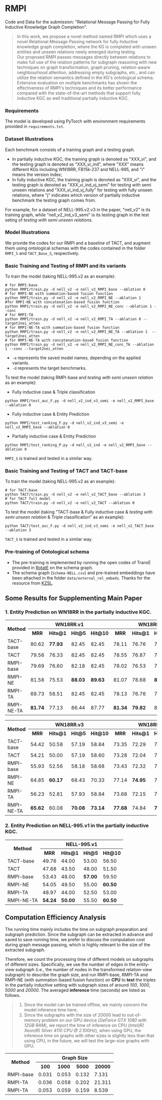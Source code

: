 # RMPI

Code and Data for the submission: "Relational Message Passing for Fully Inductive Knowledge Graph Completion".

> In this work, we propose a novel method named RMPI which uses a novel *R*elational *M*essage *P*assing network for fully *I*nductive knowledge graph completion, where the KG is completed with unseen entities and unseen relations newly emerged during testing.
<br>Our proposed RMPI passes messages directly between relations to make full use of the relation patterns for subgraph reasoning with new techniques on graph transformation, graph pruning, relation-aware neighbourhood attention, addressing empty subgraphs, etc., and can utilize the relation semantics defined in the KG's ontological schema.
<br>Extensive evaluation on multiple benchmarks has shown the effectiveness of RMPI's techniques and its better performance compared with the state-of-the-art methods that support fully inductive KGC as well traditional partially inductive KGC.


### Requirements
The model is developed using PyTorch with environment requirements provided in `requirements.txt`.


### Dataset Illustrations
Each benchmark consists of a training graph and a testing graph.
- In partially inductive KGC, the training graph is denoted as "XXX_vi", and the testing graph is denoted as "XXX_vi_ind", where "XXX" means different KGs including WN18RR, FB15k-237 and NELL-995, and "i" means the version index;
- In fully inductive KGC, the training graph is denoted as "XXX_vi", and the testing graph is denoted as "XXX_vi_ind_vj_semi" for testing with semi unseen relations and "XXX_vi_ind_vj_fully" for testing with fully unseen relations, where "j" indicates which version of partially inductive benchmark the testing graph comes from.


For example, for a dataset of NELL-995.v2.v3 in the paper, "nell_v2" is its training graph, while "nell_v2_ind_v3_semi" is its testing graph in the test seting of *testing with semi unseen relations*.

### Model Illustrations
We provide the codes for our RMPI and a baseline of TACT, and augment them using ontological schemas with the codes contained in the folder `RMPI_S` and `TACT_Base_S`, respectively.


### Basic Training and Testing of RMPI and its variants

To train the model (taking NELL-995.v2 as an example):
```
# for RMPI-base
python RMPI/train.py -d nell_v2 -e nell_v2_RMPI_base --ablation 0
# for RMPI-NE with summation-based fusion function
python RMPI/train.py -d nell_v2 -e nell_v2_RMPI_NE --ablation 1
#for RMPI-NE with concatenation-based fusion function
python RMPI/train.py -d nell_v2 -e nell_v2_RMPI_NE_conc --ablation 1 --conc
# for RMPI-TA
python RMPI/train.py -d nell_v2 -e nell_v2_RMPI_TA --ablation 0 --target2nei_atten
# for RMPI-NE-TA with summation-based fusion function
python RMPI/train.py -d nell_v2 -e nell_v2_RMPI_NE_TA --ablation 1  --target2nei_atten
# for RMPI-NE-TA with concatenation-based fusion function
python RMPI/train.py -d nell_v2 -e nell_v2_RMPI_NE_conc_TA --ablation 1 --conc --target2nei_atten
```
- `-e` represents the saved model names, depending on the applied variants.
- `-d` represents the target benchmarks.

To test the model (taking RMPI-base and *testing with semi unseen relation* as an example):
- Fully inductive case & Triple classification
```
python RMPI/test_auc_F.py -d nell_v2_ind_v3_semi -e nell_v2_RMPI_base --ablation 0
```
- Fully inductive case & Entity Prediction
```
python RMPI/test_ranking_F.py -d nell_v2_ind_v3_semi -e nell_v2_RMPI_base --ablation 0
```
- Partially inductive case & Entity Prediction
```
python RMPI/test_ranking_P.py -d nell_v2_ind -e nell_v2_RMPI_base --ablation 0
```

`RMPI_S` is trained and tested in a similar way.


### Basic Training and Testing of TACT and TACT-base

To train the model (taking NELL-995.v2 as an example):
```
# for TACT-base
python TACT/train.py -d nell_v2 -e nell_v2_TACT_base --ablation 3
# for TACT full model
python TACT/train.py -d nell_v2 -e nell_v2_TACT --ablation 0
```

To test the model (taking "TACT-base & Fully inductive case & *testing with semi unseen relation* & Triple classification" as an example):
```
python TACT/test_auc_F.py -d nell_v2_ind_v3_semi -e nell_v2_TACT_base --ablation 3
```

`TACT_S` is trained and tested in a similar way.


### Pre-training of Ontological schema
- The pre-training is implemented by running the open codes of TransE provided in [RotatE](https://github.com/DeepGraphLearning/KnowledgeGraphEmbedding) on the schema graph.
- The schema graph (`Schema-NELL.csv`) and pre-trained embeddings have been attached in the folder `data/external_rel_embeds`. Thanks for the resource from [KZSL](https://github.com/China-UK-ZSL/Resources_for_KZSL).

## Some Results for Supplementing Main Paper
### 1. Entity Prediction on WN18RR in the partially inductive KGC.


<table>
    <tr>  
        <th rowspan="2">Method</th><th colspan="4">WN18RR.v1</th><th colspan="4">WN18RR.v2</th>
    </tr>
    <tr>  
       <th>MRR</th><th>Hits@1</th><th>Hit@5</th><th>Hit@10</th><th>MRR</th><th>Hits@1</th><th>Hit@5</th><th>Hit@10</th>
    </tr>
    <tr>
        <td>TACT-base</td><td>80.62</td><td><strong>77.93</strong></td><td>82.45</td><td>82.45</td><td>78.11</td><td>76.76</td><td>78.68</td><td>78.68</td>
    </tr>
    <tr>
        <td>TACT</td><td>79.56</td><td>76.33</td><td>82.45</td><td>82.45</td><td>78.55</td><td>76.87</td><td>78.68</td><td>78.68</td>
    </tr>
    <tr>
        <td>RMPI-base</td><td>79.69</td><td>76.60</td><td>82.18</td><td>82.45</td><td>78.02</td><td>76.53</td><td>78.68</td><td>78.68</td>
    </tr>
    <tr>
        <td>RMPI-NE</td><td>81.58</td><td>75.53</td><td><strong>88.03</strong></td><td><strong>89.63</strong></td><td>81.07</td><td>78.68</td><td><strong>82.31</strong></td><td><strong>83.22</strong></td>
    </tr>
    <tr>
        <td>RMPI-TA</td><td>69.73</td><td>58.51</td><td>82.45</td><td>82.45</td><td>78.13</td><td>76.76</td><td>78.68</td><td>78.68</td>
    </tr>
    <tr>
        <td>RMPI-NE-TA</td><td><strong>81.74</strong></td><td>77.13</td><td>86.44</td><td>87.77</td><td><strong>81.34</strong></td><td><strong>79.82</strong></td><td>81.97</td><td>82.43</td>
    </tr>
</table>

<table>
    <tr>  
        <th rowspan="2">Method</th><th colspan="4">WN18RR.v3</th><th colspan="4">WN18RR.v4</th>
    </tr>
    <tr>  
       <th>MRR</th><th>Hits@1</th><th>Hit@5</th><th>Hit@10</th><th>MRR</th><th>Hits@1</th><th>Hit@5</th><th>Hit@10</th>
    </tr>
    <tr>
        <td>TACT-base</td><td>54.42</td><td> 50.58 </td><td>57.19 </td><td>58.84 </td><td>73.35 </td><td>72.29 </td><td>73.34 </td><td>73.34 </td>
    </tr>
    <tr>
        <td>TACT</td><td> 54.21</td><td> 50.00</td><td> 57.19</td><td> 58.60</td><td> 73.28</td><td> 72.04</td><td> 73.41</td><td> 73.41</td>
    </tr>
    <tr>
        <td>RMPI-base</td><td>55.93 </td><td>52.56 </td><td>58.18 </td><td>58.68 </td><td>73.43 </td><td>72.32 </td><td>73.41 </td><td>73.41 </td>
    </tr>
    <tr>
        <td>RMPI-NE</td><td> 64.85</td><td><strong>60.17</strong> </td><td>68.43 </td><td>70.33 </td><td>77.14 </td><td><strong>74.95</strong> </td><td> 78.13</td><td>79.81 </td>
    </tr>
    <tr>
        <td>RMPI-TA</td><td>56.23 </td><td>52.81 </td><td>57.93 </td><td>58.84 </td><td> 73.68</td><td>72.15 </td><td>73.41 </td><td>73.41 </td>
    </tr>
    <tr>
        <td>RMPI-NE-TA</td><td><strong>65.62</strong></td><td>60.08 </td><td><strong>70.08</strong></td><td><strong>73.14</strong> </td><td><strong>77.68</strong> </td><td>74.84 </td><td><strong>79.50</strong> </td><td><strong>81.42</strong> </td>
    </tr>
</table>


### 2. Entity Prediction on NELL-995.v1 in the partially inductive KGC.

<table>
    <tr>  
        <th rowspan="2">Method</th><th colspan="4">NELL-995.v1</th>
    </tr>
    <tr>
       <th>MRR</th><th>Hits@1</th><th>Hit@5</th><th>Hit@10</th>
    </tr>
    <tr>
        <td>TACT-base</td><td>49.76</td><td>44.00 </td><td>53.00 </td><td>56.50</td>
    </tr>
    <tr>
        <td>TACT</td><td>47.68 </td><td>43.50 </td><td>48.00 </td><td>51.50 </td>
    </tr>
    <tr>
        <td>RMPI-base</td><td>53.43</td><td>48.00</td><td><strong>57.00</strong> </td><td>59.50</td>
    </tr>
    <tr>
        <td>RMPI-NE</td><td> 54.05</td><td>49.50 </td><td>55.00 </td><td><strong>60.50</strong> </td>
    </tr>
    <tr>
        <td>RMPI-TA</td><td> 48.97</td><td>44.00 </td><td>52.50 </td><td> 53.00</td>
    </tr>
    <tr>
        <td>RMPI-NE-TA</td><td><strong>54.24</strong> </td><td><strong>50.00</strong></td><td>55.50 </td><td><strong>60.50</strong></strong></td>
    </tr>
</table>


## Computation Efficiency Analysis

The running time mainly includes the time on subgraph preparation and subgraph prediction. Since the subgraph can be extracted in advance and saved to save running time, we prefer to discuss the computation cost during graph message passing, which is highly relevant to the size of the extracted subgraph.


Therefore, we count the processing time of different models on subgraphs of different sizes.
Specifically, we use the number of edges in the entity-view subgraph (i.e., the number of nodes in the transformed relation-view subgraph) to describe the graph size, and run RMPI-base, RMPI-TA and RMPI-NE (with summation-based fusion function) on **CPU** to **test** the triples in the partially inductive setting with subgraph sizes of around *100*, *1000*, *5000* and *20000*. The averaged **inference** time (seconds) are listed as follows.

> 1. Since the model can be trained offline, we mainly concern the model inference time here;  
> 2. Since the subgraphs with the size of 20000 lead to out-of-memory problem on our GPU device (*GeForce GTX 1080 with 12GB RAM*), we report the time of inference on CPU (*Intel(R) Xeon(R) Silver 4110 CPU @ 2.10GHz*), when using GPU, the inference time on graphs with other sizes is slightly less than that using CPU,  in the future, we will test the large-size graphs with GPU.
<table>
    <tr>  
        <th rowspan="2">Method</th><th colspan="4">Graph Size</th>
    </tr>
    <tr>  
       <th>100</th><th>1000</th><th>5000</th><th>20000</th>
    </tr>
    <tr>
        <td>RMPI-base</td><td>0.031</td><td>0.053</td><td>0.132</td><td>7.131</td>
    </tr>
    <tr>
        <td>RMPI-TA</td><td>0.036</td><td>0.058</td><td>0.202</td><td>21.311</td>
    </tr>
    <tr>
        <td>RMPI-TA</td><td>0.053</td><td>0.059</td><td>0.159</td><td>8.539</td>
    </tr>
</table>
